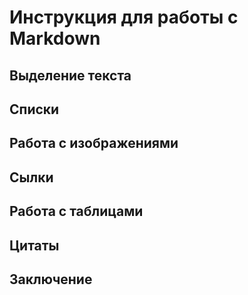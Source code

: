 # Инструкция для работы с Markdown

## Выделение текста

## Списки

## Работа с изображениями

## Сылки

## Работа с таблицами

## Цитаты

## Заключение
